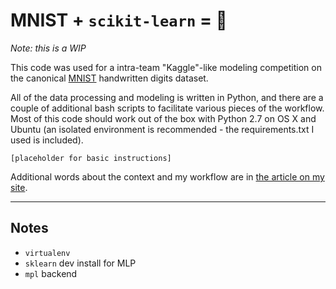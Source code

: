 # MNIST + ``scikit-learn`` = :star2: 


*Note: this is a WIP*


This code was used for a intra-team "Kaggle"-like modeling competition on the canonical [MNIST](https://en.wikipedia.org/wiki/MNIST_database) handwritten digits dataset. 

All of the data processing and modeling is written in Python, and there are a couple of additional bash scripts to facilitate various pieces of the workflow. Most of this code should work out of the box with Python 2.7 on OS X and Ubuntu (an isolated environment is recommended - the requirements.txt I used is included). 

``[placeholder for basic instructions]``

Additional words about the context and my workflow are in [the article on my site](joshmontague.com). 

-----

## Notes

- ``virtualenv``
- ``sklearn`` dev install for MLP
- ``mpl`` backend 

  
